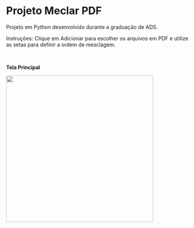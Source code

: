 # Projeto Meclar PDF 

<p>
 Projeto em Python desenvolvido durante a graduação de ADS.
</p>
<p>Instruções: Clique em Adicionar para escolher os arquivos em PDF e utilize as setas para definir a ordem de mesclagem.</p>
<div>
 <br><p><b>Tela Principal</b></p>
 <img src="https://github.com/vchecchetto/projeto-python-meclar-Pdf/assets/128191389/dd78bbef-905c-4fe0-903f-3194029b4a06" width="400px">
</div>
